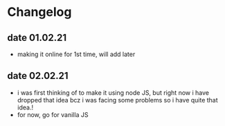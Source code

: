 # Changelog

## date 01.02.21

- making it online for 1st time, will add later

## date 02.02.21

- i was first thinking of to make it using node JS, but right now i have dropped that idea bcz i was facing some problems so i have quite that idea.!
- for now, go for vanilla JS
